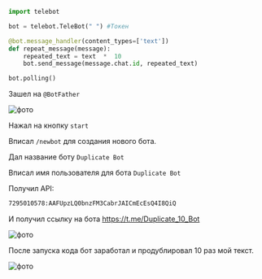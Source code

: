 ```python
import telebot

bot = telebot.TeleBot(" ") #Токен

@bot.message_handler(content_types=['text'])
def repeat_message(message):
    repeated_text = text  *  10
    bot.send_message(message.chat.id, repeated_text)

bot.polling()
```

Зашел на  `@BotFather`

![фото](/фото/фото_3.png)

Нажал на кнопку `start`

Вписал `/newbot` для создания нового бота.

Дал название боту `Duplicate Bot`

Вписал имя пользователя для бота `Duplicate Bot`

Получил API:
```txt
7295010578:AAFUpzLQ0bnzFM3CabrJAICmEcEsQ4I8QiQ
```
И получил ссылку на бота https://t.me/Duplicate_10_Bot

![фото](/фото/фото_2.png)

После запуска кода бот заработал и продублировал 10 раз мой текст.

![фото](/фото/фото_1.png)